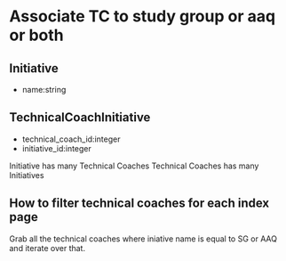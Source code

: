 # Associate TC to study group or aaq or both

## Initiative ##
 - name:string

## TechnicalCoachInitiative ##
 - technical_coach_id:integer
 - initiative_id:integer

Initiative has many Technical Coaches
Technical Coaches has many Initiatives

How to filter technical coaches for each index page
---------------------------------------------------
Grab all the technical coaches where iniative name is equal to SG or AAQ and iterate over that.